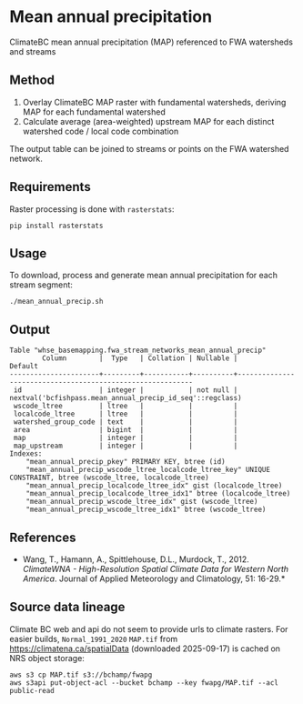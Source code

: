 # Mean annual precipitation 

ClimateBC mean annual precipitation (MAP) referenced to FWA watersheds and streams

## Method

1. Overlay ClimateBC MAP raster with fundamental watersheds, deriving MAP for each fundamental watershed
2. Calculate average (area-weighted) upstream MAP for each distinct watershed code / local code combination 

The output table can be joined to streams or points on the FWA watershed network.

## Requirements

Raster processing is done with `rasterstats`:

    pip install rasterstats

## Usage

To download, process and generate mean annual precipitation for each stream segment:

    ./mean_annual_precip.sh

## Output

```
Table "whse_basemapping.fwa_stream_networks_mean_annual_precip"
        Column        |  Type   | Collation | Nullable |                          Default
----------------------+---------+-----------+----------+-----------------------------------------------------------
 id                   | integer |           | not null | nextval('bcfishpass.mean_annual_precip_id_seq'::regclass)
 wscode_ltree         | ltree   |           |          |
 localcode_ltree      | ltree   |           |          |
 watershed_group_code | text    |           |          |
 area                 | bigint  |           |          |
 map                  | integer |           |          |
 map_upstream         | integer |           |          |
Indexes:
    "mean_annual_precip_pkey" PRIMARY KEY, btree (id)
    "mean_annual_precip_wscode_ltree_localcode_ltree_key" UNIQUE CONSTRAINT, btree (wscode_ltree, localcode_ltree)
    "mean_annual_precip_localcode_ltree_idx" gist (localcode_ltree)
    "mean_annual_precip_localcode_ltree_idx1" btree (localcode_ltree)
    "mean_annual_precip_wscode_ltree_idx" gist (wscode_ltree)
    "mean_annual_precip_wscode_ltree_idx1" btree (wscode_ltree)
```

## References

- Wang, T., Hamann, A., Spittlehouse, D.L., Murdock, T., 2012. *ClimateWNA - High-Resolution Spatial Climate Data for Western North America*. Journal of Applied Meteorology and Climatology, 51: 16-29.*


## Source data lineage

Climate BC web and api do not seem to provide urls to climate rasters. For easier builds, `Normal_1991_2020` `MAP.tif` from https://climatena.ca/spatialData (downloaded 2025-09-17) is cached on NRS object storage:

    aws s3 cp MAP.tif s3://bchamp/fwapg
    aws s3api put-object-acl --bucket bchamp --key fwapg/MAP.tif --acl public-read